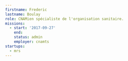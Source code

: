 ```yaml
---
firstname: Frederic
lastname: Boulay
role: CNAMien spécialiste de l'organisation sanitaire.
missions:
  - start: '2017-09-27'
    end:
    status: admin
    employer: cnamts
startups:
  - mrs
---
```

